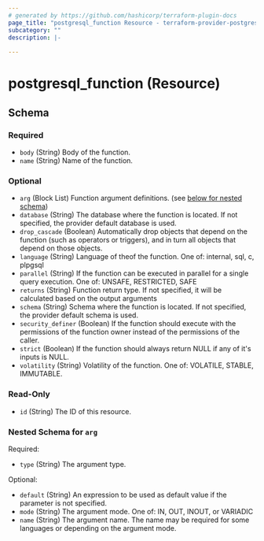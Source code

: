 ```yaml
---
# generated by https://github.com/hashicorp/terraform-plugin-docs
page_title: "postgresql_function Resource - terraform-provider-postgresql"
subcategory: ""
description: |-
  
---
```


# postgresql_function (Resource)





<!-- schema generated by tfplugindocs -->
## Schema

### Required

- `body` (String) Body of the function.
- `name` (String) Name of the function.

### Optional

- `arg` (Block List) Function argument definitions. (see [below for nested schema](#nestedblock--arg))
- `database` (String) The database where the function is located. If not specified, the provider default database is used.
- `drop_cascade` (Boolean) Automatically drop objects that depend on the function (such as operators or triggers), and in turn all objects that depend on those objects.
- `language` (String) Language of theof the function. One of: internal, sql, c, plpgsql
- `parallel` (String) If the function can be executed in parallel for a single query execution. One of: UNSAFE, RESTRICTED, SAFE
- `returns` (String) Function return type. If not specified, it will be calculated based on the output arguments
- `schema` (String) Schema where the function is located. If not specified, the provider default schema is used.
- `security_definer` (Boolean) If the function should execute with the permissions of the function owner instead of the permissions of the caller.
- `strict` (Boolean) If the function should always return NULL if any of it's inputs is NULL.
- `volatility` (String) Volatility of the function. One of: VOLATILE, STABLE, IMMUTABLE.

### Read-Only

- `id` (String) The ID of this resource.

<a id="nestedblock--arg"></a>
### Nested Schema for `arg`

Required:

- `type` (String) The argument type.

Optional:

- `default` (String) An expression to be used as default value if the parameter is not specified.
- `mode` (String) The argument mode. One of: IN, OUT, INOUT, or VARIADIC
- `name` (String) The argument name. The name may be required for some languages or depending on the argument mode.
